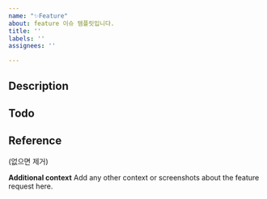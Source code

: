 ```yaml
---
name: "✨Feature"
about: feature 이슈 템플릿입니다.
title: ''
labels: ''
assignees: ''

---
```


## Description

## Todo

## Reference
(없으면 제거)

**Additional context**
Add any other context or screenshots about the feature request here.
